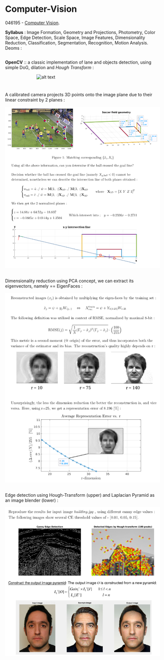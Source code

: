 # Computer-Vision

046195 - [Computer Vision](https://webcourse.cs.technion.ac.il/236873/Winter2019-2020/).

**Syllabus** :
Image Formation, Geometry and Projections, Photometry, Color Space, Edge Detection, Scale Space, Image Features, Dimensionality Reduction, Classification, Segmentation, Recognition, Motion Analysis. Deoms :

## 
**OpenCV**  ::  a classic implementation of lane and objects detection, using simple DoG, dilation and *Hough Transform* :

 &nbsp;  &nbsp;  &nbsp;  &nbsp;  &nbsp;  &nbsp;  &nbsp;  &nbsp;  &nbsp;  &nbsp;  &nbsp;  &nbsp;  &nbsp; ![alt text](https://github.com/Daniboy370/Computer-Vision/blob/master/OpenCV_Demo/Upload/Github_GIF.gif)
  
#
A calibrated camera projects 3D points onto the image plane due to their linear constraint by 2 planes :

![alt text](https://github.com/Daniboy370/Computer-Vision/blob/master/Homeworks/Hw_1/images/3D_projection_to_pixels.png)

## 
Dimensionality reduction using PCA concept, we can extract its eigenvectors, namely == EigenFaces :

![alt text](https://github.com/Daniboy370/Computer-Vision/blob/master/Homeworks/Hw_1/images/PCA.png)

## 
Edge detection using Hough-Transform (upper) and Laplacian Pyramid as an image blender (lower) :

![alt text](https://github.com/Daniboy370/Computer-Vision/blob/master/Homeworks/Hw_1/images/Hough_Blend.png)
